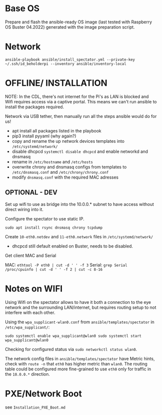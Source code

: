 # Base OS
Prepare and flash the ansible-ready OS image (last tested with Raspberry OS Buster 04.2022) generated with the image
preparation script.

# Network

`ansible-playbook ansible/install_spectator.yml --private-key ~/.ssh/id_beholderpi --inventory ansible/inventory-local`

# OFFLINE/ INSTALLATION
NOTE: In the CDL, there's not internet for the Pi's as LAN is blocked and Wifi requires access via a captive portal.
This means we can't run ansible to install the packages required.

Network via USB tether, then manually run all the steps ansible would do for us!
- apt install all packages listed in the playbook
- pip3 install pyyaml (why again?)
- copy and rename the up network devices templates into `/etc/systemd/network/`
- disable dhcpcd `systemctl disable dhcpcd` and enable networkd and dnsmasq
- rename in `/etc/hostname` and `/etc/hosts`
- overwrite chrony and dnsmasq configs from templates to `/etc/dnsmasq.conf` and `/etc/chrony/chrony.conf`
- modify `dnsmasq.conf` with the required MAC adresses

## OPTIONAL - DEV
Set up wifi to use as bridge into the 10.0.0.* subnet to have access without direct wiring into it.

Configure the spectator to use static IP.

`sudo apt install rsync dnsmasq chrony tcpdump`

Create `10-eth0.netdev` and `11-eth0.network` files in `/etc/systemd/network/`

- dhcpcd still default enabled on Buster, needs to be disabled.

Get client MAC and Serial

MAC: `ethtool -P eth0 | cut -d ' ' -f 3`
Serial: `grep Serial /proc/cpuinfo | cut -d ' ' -f 2 | cut -c 8-16`

# Notes on WIFI
Using Wifi on the spectator allows to have it both a connection to the eye network and the surrounding LAN/internet,
but requires routing setup to not interfere with each other.

Using the `wpa_supplicant-wlan0.conf` from `ansible/templates/spectator` in `/etc/wpa_supplicant/`:

`sudo systemctl enable wpa_supplicant@wlan0
sudo systemctl start wpa_supplicant@wlan0`

Checking for configured status via `sudo networkctl status wlan0`.

The network config files in `ansible/templates/spectator` have Metric hints, check with `route -n` that 
`eth0` has higher metric than `wlan0`. The routing table could be configured more fine-grained to use `eth0`
only for traffic in the `10.0.0.*` direction.

# PXE/Network Boot
see `Installation_PXE_Boot.md`